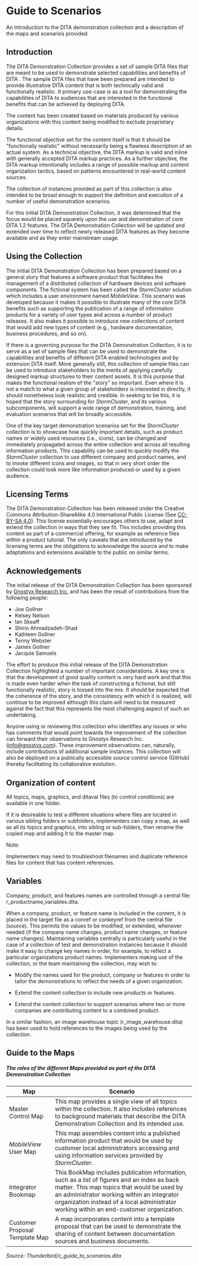 Guide to Scenarios
==================

An introduction to the DITA demonstration collection and a description of the maps and scenarios provided.

Introduction
------------

The DITA Demonstration Collection provides a set of sample DITA files that are meant to be used to demonstrate selected capabilities and benefits of DITA . The sample DITA files that have been prepared are intended to provide illustrative DITA content that is both technically valid and functionally realistic. It primary use-case is as a tool for demonstrating the capabilities of DITA to audiences that are interested in the functional benefits that can be achieved by deploying DITA.

The content has been created based on materials produced by various organizations with this content being modified to exclude proprietary details.

The functional objective set for the content itself is that it should be "functionally realistic" without necessarily being a flawless description of an actual system. As a technical objective, the DITA markup is valid and inline with generally accepted DITA markup practices. As a further objective, the DITA markup intentionally includes a range of possible markup and content organization tactics, based on patterns encountered in real-world content sources.

The collection of instances provided as part of this collection is also intended to be broad enough to support the definition and execution of a number of useful demonstration scenarios.

For this initial DITA Demonstration Collection, it was determined that the focus would be placed squarely upon the use and demonstration of core DITA 1.2 features. The DITA Demonstration Collection will be updated and extended over time to reflect newly released DITA features as they become available and as they enter mainstream usage.

Using the Collection
--------------------

The initial DITA Demonstration Collection has been prepared based on a general story that features a software product that facilitates the management of a distributed collection of hardware devices and software components. The fictional system has been called the _StormCluster_ solution which includes a user environment named _MobileView_. This scenario was developed because it makes it possible to illustrate many of the core DITA benefits such as supporting the publication of a range of information products for a variety of user types and across a number of product releases. It also makes it possible to introduce new collections of content that would add new types of content (e.g., hardware documentation, business procedures, and so on).

If there is a governing purpose for the DITA Demonstration Collection, it is to serve as a set of sample files that can be used to demonstrate the capabilities and benefits of different DITA enabled technologies and by extension DITA itself. More generally still, this collection of sample files can be used to introduce stakeholders to the merits of applying carefully designed markup structures to their content assets. It is this purpose that makes the functional realism of the "story" so important. Even where it is not a match to what a given group of stakeholders is interested in directly, it should nonetheless look realistic and credible. In seeking to be this, it is hoped that the story surrounding for _StormCluster_, and its various subcomponents, will support a wide range of demonstration, training, and evaluation scenarios that will be broadly accessible.

One of the key target demonstration scenarios set for the _StormCluster_ collection is to showcase how quickly important details, such as product names or widely used resources (i.e., icons), can be changed and immediately propagated across the entire collection and across all resulting information products. This capability can be used to quickly modify the _StormCluster_ collection to use different company and product names, and to invoke different icons and images, so that in very short order the collection could look more like information produced or used by a given audience.

Licensing Terms
---------------

The DITA Demonstration Collection has been released under the Creative Commons Attribution-ShareAlike 4.0 International Public License (See [CC-BY-SA 4.0](http://creativecommons.org/licenses/by-sa/4.0/)). This license essentially encourages others to use, adapt and extend the collection in ways that they see fit. This includes providing this content as part of a commercial offering, for example as reference files within a product tutorial. The only caveats that are introduced by the licensing terms are the obligations to acknowledge the source and to make adaptations and extensions available to the public on similar terms.

Acknowledgements
----------------

The initial release of the DITA Demonstration Collection has been sponsored by [Gnostyx Research Inc.](http://www.gnostyx.com) and has been the result of contributions from the following people:

-   Joe Gollner
-   Kelsey Nelson
-   Ian Skeaff
-   Shirin Ahmadzadeh-Shad
-   Kathleen Gollner
-   Tenny Webster
-   James Gollner
-   Jacquie Samuels

The effort to produce this initial release of the DITA Demonstration Collection highlighted a number of important considerations. A key one is that the development of good quality content is very hard work and that this is made even harder when the task of constructing a fictional, but still functionally realistic, story is tossed into the mix. It should be expected that the coherence of the story, and the consistency with which it is realized, will continue to be improved although this claim will need to be measured against the fact that this represents the most challenging aspect of such an undertaking.

Anyone using or reviewing this collection who identifies any issues or who has comments that would point towards the improvement of the collection can forward their observations to Gnostyx Research Inc. ([info@gnostyx.com](mailto:info@gnostyx.com)). These improvement observations can, naturally, include contributions of additional sample instances. This collection will also be deployed on a publically accessible source control service (GitHub) thereby facilitating its collaborative evolution.

Organization of content
-----------------------

All topics, maps, graphics, and ditaval files (to control conditions) are available in one folder.

If it is desireable to test a different situations where files are located in various sibling folders or subfolders, implementers can copy a map, as well as all its topics and graphics, into sibling or sub-folders, then rename the copied map and adding it to the master map.

Note:

Implementers may need to troubleshoot filenames and duplicate reference files for content that has content references.

Variables
---------

Company, product, and features names are controlled through a central file: r\_productname\_variables.dita.

When a company, product, or feature name is included in the content, it is placed in the target file as a conref or conkeyref from the central file (source). This permits the values to be modified, or extended, whenever needed (if the company name changes, product name changes, or feature name changes). Maintaining variables centrally is particularly useful in the case of a collection of test and demonstration instances because it should make it easy to change key names in order, for example, to reflect a particular organizations product names. Implementers making use of the collection, or the team maintaining the collection, may wish to:

-   Modify the names used for the product, company or features in order to tailor the demonstrations to reflect the needs of a given organization.

-   Extend the content collection to include new products or features.

-   Extend the content collection to support scenarios where two or more companies are contributing content to a combined product.

In a similar fashion, an image warehouse topic (r\_image\_warehouse.dita) has been used to hold references to the images being used by the collection.

Guide to the Maps
-----------------


##### The roles of the different Maps provided as part of the DITA Demonstration Collection

|Map|Scenario|
|--------|---------|
|Master Control Map|This map provides a single view of all topics within the collection. It also includes references to background materials that describe the DITA Demonstration Collection and its intended use.|
|_MobileView_ User Map|This map assembles content into a published information product that would be used by customer local administrators accessing and using information services provided by _StormCluster_.|
|Integrator Bookmap|This BookMap includes publication information, such as a list of figures and an index as back matter. This map topics that would be used by an administrator working within an integrator organization instead of a local administrator working within an end-customer organization.|
|Customer Proposal Template Map|A map incorporates content into a template proposal that can be used to demonstrate the sharing of content between documentation sources and business documents.|

_Source: Thunderbird/c_guide_to_scenarios.dita_